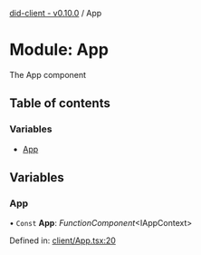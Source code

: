 [did-client - v0.10.0](../README.md) / App

# Module: App

The App component

## Table of contents

### Variables

- [App](app.md#app)

## Variables

### App

• `Const` **App**: *FunctionComponent*<IAppContext\>

Defined in: [client/App.tsx:20](https://github.com/Puzzlepart/did/blob/dev/client/App.tsx#L20)
